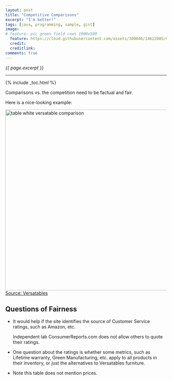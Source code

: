 ```yaml
---
layout: post
title: "Competitive Comparisons"
excerpt: "I'm better!"
tags: [java, programming, sample, gist]
image:
# feature: pic green field cows 1900x500
  feature: https://cloud.githubusercontent.com/assets/300046/14622085/d7213efc-0584-11e6-9f42-8f3efb09490d.jpg
  credit: 
  creditlink: 
comments: true
---
```

<i>{{ page.excerpt }}</i>
<hr />

{% include _toc.html %}

Comparisons vs. the competition need to be factual and fair.

Here is a nice-looking example:

<a target="_blank" href="http://www.versatables.com/discover/product-comparisons/competitor-comparisons/">
<img alt="table white versatable comparison" src="https://cloud.githubusercontent.com/assets/300046/14229472/ef70d5d4-f8f1-11e5-83a0-6f666e5f5af4.jpg" width="790" height="563">
Source: Versatables</a>
<!-- /images/table comparison table 790x563.jpg -->

## Questions of Fairness

* It would help if the site identifies the source of Customer Service ratings,
  such as Amazon, etc.

   Independent lab ConsumerReports.com does not allow others to quote their 
   ratings.

* One question about the ratings is whether some metrics, such as 
   Lifetime warranty, Green Manufacturing, etc.
   apply to all products in their inventory, or just the alternatives to Versatables
   furniture.

* Note this table does not mention prices.

